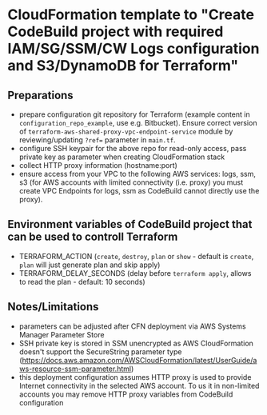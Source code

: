 # CloudFormation template to "Create CodeBuild project with required IAM/SG/SSM/CW Logs configuration and S3/DynamoDB for Terraform"

## Preparations
* prepare configuration git repository for Terraform (example content in `configuration_repo_example`, use e.g. Bitbucket). 
  Ensure correct version of `terraform-aws-shared-proxy-vpc-endpoint-service` module by reviewing/updating `?ref=` parameter in `main.tf`.
* configure SSH keypair for the above repo for read-only access, pass private key as parameter when creating CloudFormation stack
* collect HTTP proxy information (hostname:port)
* ensure access from your VPC to the following AWS services: logs, ssm, s3 (for AWS accounts with limited connectivity (i.e. proxy) you must create VPC Endpoints for logs, ssm as CodeBuild cannot directly use the proxy). 

## Environment variables of CodeBuild project that can be used to controll Terraform
* TERRAFORM_ACTION (`create`, `destroy`, `plan` or `show` - default is `create`, `plan` will just generate plan and skip apply)
* TERRAFORM_DELAY_SECONDS (delay before `terraform apply`, allows to read the plan - default: 10 seconds)

## Notes/Limitations
* parameters can be adjusted after CFN deployment via AWS Systems Manager Parameter Store
* SSH private key is stored in SSM unencrypted as AWS CloudFormation doesn't support the SecureString parameter type (https://docs.aws.amazon.com/AWSCloudFormation/latest/UserGuide/aws-resource-ssm-parameter.html)
* this deployment configuration assumes HTTP proxy is used to provide Internet connectivity in the selected AWS account. To us it in non-limited accounts you may remove HTTP proxy variables from CodeBuild configuration
